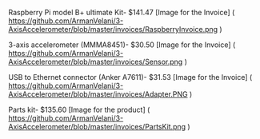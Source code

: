 Raspberry Pi model B+ ultimate Kit- $141.47 [Image for the Invoice] ( https://github.com/ArmanVelani/3-AxisAccelerometer/blob/master/invoices/RaspberryInvoice.png )   

3-axis accelerometer (MMMA8451)- $30.50 [Image for the Invoice] ( https://github.com/ArmanVelani/3-AxisAccelerometer/blob/master/invoices/Sensor.png )   

USB to Ethernet connector (Anker A7611)- $31.53 [Image for the Invoice] ( https://github.com/ArmanVelani/3-AxisAccelerometer/blob/master/invoices/Adapter.PNG )   

Parts kit- $135.60 [Image for the product] ( https://github.com/ArmanVelani/3-AxisAccelerometer/blob/master/invoices/PartsKit.png )   

